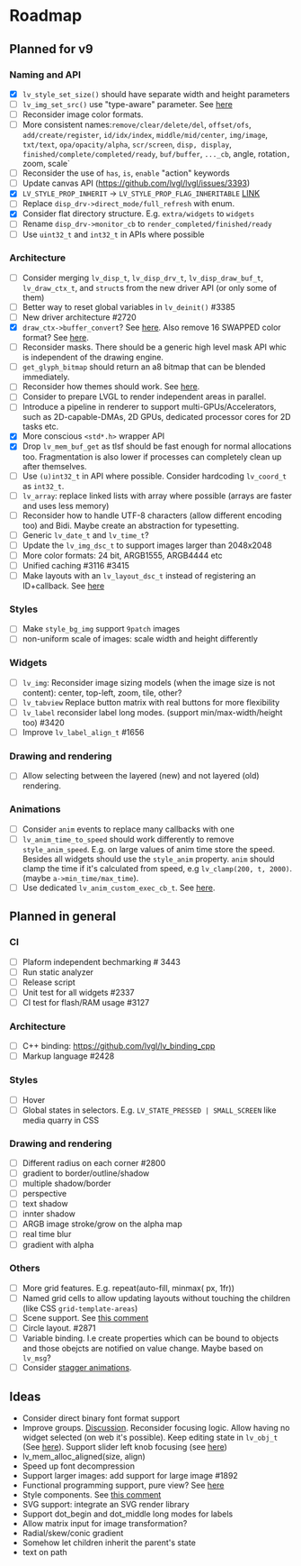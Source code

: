 # Roadmap

## Planned for v9

### Naming and API
- [x] `lv_style_set_size()` should have separate width and height parameters
- [ ] `lv_img_set_src()` use "type-aware" parameter. See [here](https://github.com/lvgl/lvgl/tree/arch/img-decode-rework)
- [ ] Reconsider image color formats.
- [ ] More consistent names:`remove/clear/delete/del`, `offset/ofs`, `add/create/register`, `id/idx/index`, `middle/mid/center`, `img/image`, `txt/text`, `opa/opacity/alpha`, `scr/screen`, `disp, display`, `finished/complete/completed/ready`, `buf/buffer`, `..._cb`, angle, rotation`, `zoom, scale`
- [ ] Reconsider the use of `has`, `is`, `enable` "action" keywords
- [ ] Update canvas API (https://github.com/lvgl/lvgl/issues/3393)
- [x] `LV_STYLE_PROP_INHERIT` -> `LV_STYLE_PROP_FLAG_INHERITABLE` [LINK](https://github.com/lvgl/lvgl/pull/3390#discussion_r885915769)
- [ ] Replace `disp_drv->direct_mode/full_refresh` with enum.
- [x] Consider flat directory structure. E.g. `extra/widgets` to `widgets`
- [ ] Rename `disp_drv->monitor_cb` to `render_completed/finished/ready`
- [ ] Use `uint32_t` and `int32_t` in APIs where possible

### Architecture
- [ ] Consider merging `lv_disp_t`, `lv_disp_drv_t`, `lv_disp_draw_buf_t`, `lv_draw_ctx_t`, and `struct`s from the new driver API (or only some of them)
- [ ] Better way to reset global variables in `lv_deinit()` #3385
- [ ] New driver architecture #2720
- [x] `draw_ctx->buffer_convert`? See [here](https://github.com/lvgl/lvgl/issues/3379#issuecomment-1147954592).  Also remove 16 SWAPPED color format? See [here](https://github.com/lvgl/lvgl/issues/3379#issuecomment-1140886258).
- [ ] Reconsider masks. There should be a generic high level mask API whic is independent of the drawing engine.
- [ ] `get_glyph_bitmap` should return an a8 bitmap that can be blended immediately.
- [ ] Reconsider how themes should work. See [here](https://github.com/lvgl/lvgl/pull/3390#pullrequestreview-990710921).
- [ ] Consider to prepare LVGL to render independent areas in parallel.
- [ ] Introduce a pipeline in renderer to support multi-GPUs/Accelerators, such as 2D-capable-DMAs, 2D GPUs, dedicated processor cores for 2D tasks etc.
- [x] More conscious `<std*.h>` wrapper API
- [x] Drop `lv_mem_buf_get` as tlsf should be fast enough for normal allocations too. Fragmentation is also lower if processes can completely clean up after themselves.
- [ ] Use `(u)int32_t` in API where possible. Consider hardcoding `lv_coord_t` as `int32_t`.
- [ ] `lv_array`: replace linked lists with array where possible (arrays are faster and uses less memory)
- [ ] Reconsider how to handle UTF-8 characters (allow different encoding too) and Bidi. Maybe create an abstraction for typesetting.
- [ ] Generic `lv_date_t` and `lv_time_t`?
- [ ] Update the `lv_img_dsc_t` to support images larger than 2048x2048
- [ ] More color formats: 24 bit, ARGB1555, ARGB4444 etc
- [ ] Unified caching #3116 #3415
- [ ] Make layouts with an `lv_layout_dsc_t` instead of registering an ID+callback. See [here](https://github.com/lvgl/lvgl/issues/3481#issuecomment-1206434501)

### Styles
- [ ] Make `style_bg_img` support `9patch` images
- [ ] non-uniform scale of images: scale width and height differently

### Widgets
- [ ] `lv_img`: Reconsider image sizing models (when the image size is not content): center, top-left, zoom, tile, other?
- [ ] `lv_tabview` Replace button matrix with real buttons for more flexibility
- [ ] `lv_label` reconsider label long modes. (support min/max-width/height too) #3420
- [ ] Improve `lv_label_align_t` #1656

### Drawing and rendering
- [ ] Allow selecting between the layered (new) and not layered (old) rendering.

 ### Animations
- [ ] Consider `anim` events to replace many callbacks with one
- [ ] `lv_anim_time_to_speed` should work differently to remove `style_anim_speed`. E.g. on large values of anim time store the speed.   Besides all widgets should use the `style_anim` property. `anim` should clamp the time if it's calculated from speed, e.g `lv_clamp(200, t, 2000)`. (maybe `a->min_time/max_time`).
- [ ] Use dedicated `lv_anim_custom_exec_cb_t`. See [here](https://forum.lvgl.io/t/custom-exec-cb-prevents-lv-anim-del-obj-null/10266).

## Planned in general

### CI
- [ ] Plaform independent bechmarking #  3443
- [ ] Run static analyzer
- [ ] Release script
- [ ] Unit test for all widgets #2337
- [ ] CI test for flash/RAM usage #3127

### Architecture
- [ ] C++ binding: https://github.com/lvgl/lv_binding_cpp
- [ ] Markup language #2428

### Styles
- [ ] Hover
- [ ] Global states in selectors. E.g. `LV_STATE_PRESSED | SMALL_SCREEN` like media quarry in CSS 

### Drawing and rendering
- [ ] Different radius on each corner #2800
- [ ] gradient to border/outline/shadow
- [ ] multiple shadow/border
- [ ] perspective
- [ ] text shadow
- [ ] innter shadow
- [ ] ARGB image stroke/grow on the alpha map
- [ ] real time blur
- [ ] gradient with alpha

### Others
- [ ] More grid features. E.g. repeat(auto-fill, minmax( <value> px, 1fr))
- [ ] Named grid cells to allow updating layouts without touching the children (like CSS `grid-template-areas`)
- [ ] Scene support. See [this comment](https://github.com/lvgl/lvgl/issues/2790#issuecomment-965100911)
- [ ] Circle layout. #2871
- [ ] Variable binding. I.e create properties which can be bound to objects and those obejcts are notified on value change. Maybe based on `lv_msg`?
- [ ] Consider [stagger animations](https://greensock.com/docs/v3/Staggers).

## Ideas
- Consider direct binary font format support
- Improve groups. [Discussion](https://forum.lvgl.io/t/lv-group-tabindex/2927/3). Reconsider focusing logic. Allow having no widget selected (on web it's possible). Keep editing state in `lv_obj_t` (See [here](https://github.com/lvgl/lvgl/issues/3646)). Support slider left knob focusing (see [here](https://github.com/lvgl/lvgl/issues/3246))
- lv_mem_alloc_aligned(size, align)
- Speed up font decompression
- Support larger images: add support for large image #1892
- Functional programming support, pure view? See [here](https://www.freecodecamp.org/news/the-revolution-of-pure-views-aed339db7da4/)
- Style components. See [this comment](https://github.com/lvgl/lvgl/issues/2790#issuecomment-965100911)
- SVG support: integrate an SVG render library
- Support dot_begin and dot_middle long modes for labels
- Allow matrix input for image transformation?
- Radial/skew/conic gradient
- Somehow let children inherit the parent's state
- text on path
